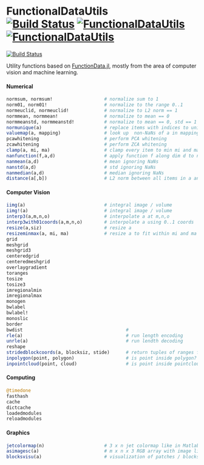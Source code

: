 # FunctionalDataUtils &nbsp;&nbsp;&nbsp;&nbsp;&nbsp;&nbsp;&nbsp;&nbsp;&nbsp;&nbsp;&nbsp;&nbsp;&nbsp;&nbsp;&nbsp;&nbsp; [![Build Status](https://travis-ci.org/rened/FunctionalDataUtils.jl.png)](https://travis-ci.org/rened/FunctionalDataUtils.jl) [![FunctionalDataUtils](http://pkg.julialang.org/badges/FunctionalDataUtils_release.svg)](http://pkg.julialang.org/?pkg=FunctionalDataUtils&ver=release) [![FunctionalDataUtils](http://pkg.julialang.org/badges/FunctionalDataUtils_nightly.svg)](http://pkg.julialang.org/?pkg=FunctionalDataUtils&ver=nightly)

[![Build Status](https://travis-ci.org/rened/FunctionalDataUtils.jl.svg?branch=master)](https://travis-ci.org/rened/FunctionalDataUtils.jl)

Utility functions based on [FunctionData.jl](http://github.com/rened/FunctionalData.jl), mostly from the area of computer vision and machine learning.

#### Numerical
```jl
normsum, normsum!                   # normalize sum to 1
norm01, norm01!                     # normalize to the range 0..1
normeuclid, normeuclid!             # normalize to L2 norm == 1
normmean, normmean!                 # normalize to mean == 0
normmeanstd, normmeanstd!           # normalize to mean == 0, std == 1
normunique(a)                       # replace items with indices to unique(a)
valuemap(a, mapping)                # look up  non-NaNs of a in mapping
pcawhitening                        # perform PCA whitening
zcawhitening                        # perform ZCA whitening
clamp(a, mi, ma)                    # clamp every item to min mi and max ma
nanfunction(f,a,d)                  # apply function f along dim d to non-nan elements of a
nanmean(a,d)                        # mean ignoring NaNs
nanstd(a,d)                         # std ignoring NaNs
nanmedian(a,d)                      # median ignoring NaNs
distance(a[,b])                     # L2 norm between all items in a and b
```

#### Computer Vision

```jl
iimg(a)                             # integral image / volume
iimg!(a)                            # integral image / volume
interp3(a,m,n,o)                    # interpolate a at m,n,o
interp3with01coords(a,m,n,o)        # interpolate a using 0..1 coords
resize(a,siz)                       # resize a 
resizeminmax(a, mi, ma)             # resize a to fit within mi and ma sizes
grid
meshgrid
meshgrid3
centeredgrid
centeredmeshgrid
overlaygradient
toranges
tosize
tosize3
imregionalmin
imregionalmax
monogen
bwlabel
bwlabel!
monoslic
border
bwdist                                      # 
rle(a)                                      # run length encoding
unrle(a)                                    # run lendth decoding
reshape
stridedblockcoords(a, blocksiz, stide)      # return tuples of ranges for each subblock
inpolygon(point, polygon)                   # is point inside polygon? 
inpointcloud(point, cloud)                  # is point inside pointcloud?
```

#### Computing

```jl
@timedone
fasthash
cache
dictcache
loadedmodules
reloadmodules
```

#### Graphics

```jl
jetcolormap(n)                      # 3 x n jet colormap like in Matlab
asimagesc(a)                        # m x n x 3 RGB array with image like Matlab's imagesc
blocksvisu(a)                       # visualization of patches / blocks
```



